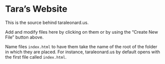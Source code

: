 # Tara’s Website
This is the source behind taraleonard.us.

Add and modify files here by clicking on them or by using the “Create New File” button above.

Name files `index.html` to have them take the name of the root of the folder in which they are placed. For instance, taraleonard.us by default opens with the first file called `index.html`.
